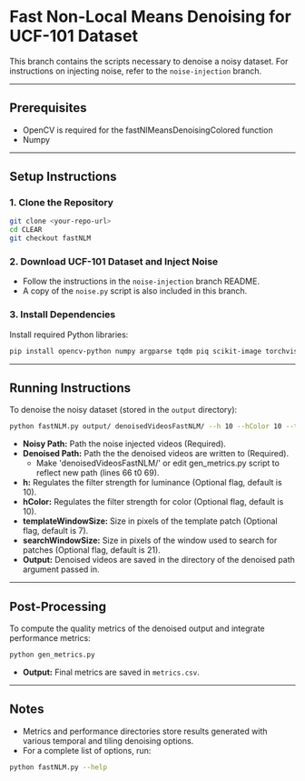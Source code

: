 # Fast Non-Local Means Denoising for UCF-101 Dataset

This branch contains the scripts necessary to denoise a noisy dataset. For instructions on injecting noise, refer to the `noise-injection` branch.

---

## Prerequisites
- OpenCV is required for the fastNlMeansDenoisingColored function
- Numpy
---

## Setup Instructions

### 1. Clone the Repository
```bash
git clone <your-repo-url>
cd CLEAR
git checkout fastNLM
```

### 2. Download UCF-101 Dataset and Inject Noise
- Follow the instructions in the `noise-injection` branch README.
- A copy of the `noise.py` script is also included in this branch.

### 3. Install Dependencies
Install required Python libraries:
```bash
pip install opencv-python numpy argparse tqdm piq scikit-image torchvision
```

---
## Running Instructions

To denoise the noisy dataset (stored in the `output` directory):
```bash
python fastNLM.py output/ denoisedVideosFastNLM/ --h 10 --hColor 10 --templateWindowSize 7 --searchWindowSize 21
```
- **Noisy Path:** Path the noise injected videos (Required).
- **Denoised Path:** Path the the denoised videos are written to (Required).   
  - Make 'denoisedVideosFastNLM/' or edit gen_metrics.py script to reflect new path (lines 66 t0 69).
- **h:** Regulates the filter strength for luminance (Optional flag, default is 10).
- **hColor:** Regulates the filter strength for color (Optional flag, default is 10).
- **templateWindowSize:** Size in pixels of the template patch (Optional flag, default is 7).
- **searchWindowSize:** Size in pixels of the window used to search for patches (Optional flag, default is 21).
- **Output:** Denoised videos are saved in the directory of the denoised path argument passed in.
---

## Post-Processing

To compute the quality metrics of the denoised output and integrate performance metrics:
```bash
python gen_metrics.py
```
- **Output:** Final metrics are saved in `metrics.csv`.

---

## Notes
- Metrics and performance directories store results generated with various temporal and tiling denoising options.
- For a complete list of options, run:
```bash
python fastNLM.py --help
```